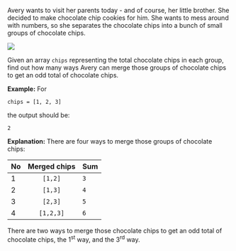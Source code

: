 Avery wants to visit her parents today - and of course, her little brother. She decided to make chocolate chip cookies for him. She wants to mess around with numbers, so she separates the chocolate chips into a bunch of small groups of chocolate chips.

![](http://u.cubeupload.com/hepta/gcookie.png)

Given an array `chips` representing the total chocolate chips in each group, find out how many ways Avery can merge those groups of chocolate chips to get an odd total of chocolate chips.

__Example:__
For 
```
chips = [1, 2, 3]
```
the output should be:
```
2 
```

__Explanation:__
There are four ways to merge those groups of chocolate chips:

No  | Merged chips | Sum
---|:---:|---
1 | `[1,2]` | `3`
2 | `[1,3]` | `4`
3 | `[2,3]` | `5`
4 | `[1,2,3]` | `6`

There are two ways to merge those chocolate chips to get an odd total of chocolate chips, the 1<sup>st</sup> way, and the 3<sup>rd</sup> way.
